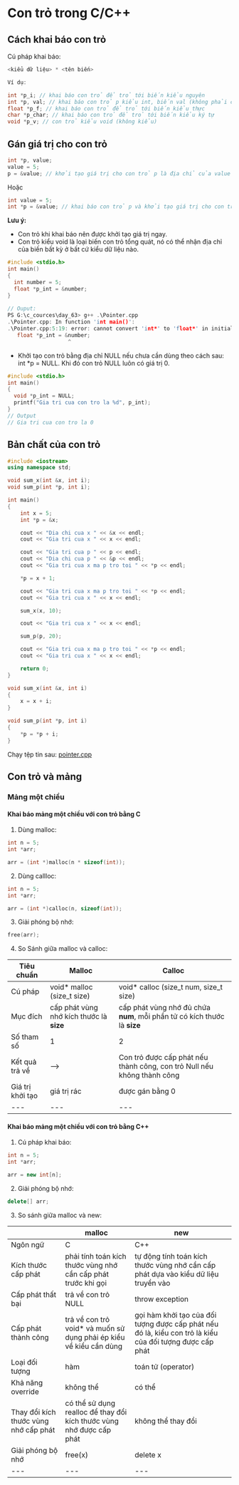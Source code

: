 # Con trỏ trong C/C++

## Cách khai báo con trỏ

Cú pháp khai báo:

```c
<kiểu dữ liệu> * <tên biến>

Ví dụ:

int *p_i; // khai báo con trỏ để trỏ tới biến kiểu nguyên
int *p, val; // khai báo con trỏ p kiểu int, biến val (không phải con trỏ) kiểu int
float *p_f; // khai báo con trỏ để trỏ tới biến kiểu thực
char *p_char; // khai báo con trỏ để trỏ tới biến kiểu ký tự
void *p_v; // con trỏ kiểu void (không kiểu)
```

## Gán giá trị cho con trỏ

```c
int *p, value;
value = 5;
p = &value; // khởi tạo giá trị cho con trỏ p là địa chỉ của value
```

Hoặc

```c
int value = 5;
int *p = &value; // khai báo con trỏ p và khởi tạo giá trị cho con trỏ là địa chỉ của value
 ```
 
**Lưu ý:**

* Con trỏ khi khai báo nên được khởi tạo giá trị ngay.
* Con trỏ kiểu void là loại biến con trỏ tổng quát, nó có thể nhận địa chỉ của biến bất kỳ ở bất cứ kiểu dữ liệu nào.

```c
#include <stdio.h>
int main()
{
  int number = 5;
  float *p_int = &number;
}
 
// Ouput:
PS G:\c_cources\day_63> g++ .\Pointer.cpp
.\Pointer.cpp: In function 'int main()':
.\Pointer.cpp:5:19: error: cannot convert 'int*' to 'float*' in initialization
   float *p_int = &number;
                   ^
```

* Khởi tạo con trỏ bằng địa chỉ NULL nếu chưa cần dùng theo cách sau: int *p = NULL. Khi đó con trỏ NULL luôn có giá trị 0.

```c
#include <stdio.h>
int main()
{
  void *p_int = NULL;
  printf("Gia tri cua con tro la %d", p_int);
}
// Output
// Gia tri cua con tro la 0
```

## Bản chất của con trỏ

```cpp
#include <iostream>
using namespace std;

void sum_x(int &x, int i);
void sum_p(int *p, int i);

int main()
{
    int x = 5;
    int *p = &x;

    cout << "Dia chi cua x " << &x << endl;
    cout << "Gia tri cua x " << x << endl;

    cout << "Gia tri cua p " << p << endl;
    cout << "Dia chi cua p " << &p << endl;
    cout << "Gia tri cua x ma p tro toi " << *p << endl;

    *p = x + 1;

    cout << "Gia tri cua x ma p tro toi " << *p << endl;
    cout << "Gia tri cua x " << x << endl;

    sum_x(x, 10);

    cout << "Gia tri cua x " << x << endl;

    sum_p(p, 20);

    cout << "Gia tri cua x ma p tro toi " << *p << endl;
    cout << "Gia tri cua x " << x << endl;

    return 0;
}

void sum_x(int &x, int i)
{
    x = x + i;
}

void sum_p(int *p, int i)
{
    *p = *p + i;
}
```

Chạy tệp tin sau: [pointer.cpp](https://github.com/phuoctan4141/c-cpp/blob/main/Pointer/pointer.cpp)

## Con trỏ và mảng

### Mảng một chiều

#### Khai báo mảng một chiều với con trỏ bằng C

1. Dùng malloc:

```c
int n = 5;
int *arr;

arr = (int *)malloc(n * sizeof(int));
```

2. Dùng callloc:

```c
int n = 5;
int *arr;

arr = (int *)calloc(n, sizeof(int));
```

3. Giải phóng bộ nhớ:

```c
free(arr);
```

4. So Sánh giữa malloc và calloc:

| Tiêu chuẩn | Malloc | Calloc |
| --- | --- | --- |
| Cú pháp | void* malloc (size_t size) | void* calloc (size_t num, size_t size) |
| Mục đích | cấp phát vùng nhớ kích thước là **size** | cấp phát vùng nhớ đủ chứa **num**, mỗi phần tử có kích thước là **size** |
| Số tham số | 1 | 2 |
| Kết quả trả về | --> | Con trỏ được cấp phát nếu thành công, con trỏ Null nếu không thành công |
| Giá trị khởi tạo | giá trị rác | được gán bằng 0 |
| --- | --- | --- |


#### Khai báo mảng một chiều với con trỏ bằng C++

1. Cú pháp khai báo:

```cpp
int n = 5;
int *arr;

arr = new int[n];
```

2. Giải phóng bộ nhớ:

```cpp
delete[] arr;
```

3. So sánh giữa malloc và new:

| | malloc | new |
| --- | --- | --- |
| Ngôn ngữ | C | C++ |
| Kích thước cấp phát | phải tính toán kích thước vùng nhớ cần cấp phát trước khi gọi | tự động tính toán kích thước vùng nhớ cần cấp phát dựa vào kiểu dữ liệu truyền vào |
| Cấp phát thất bại | trả về con trỏ NULL | throw exception |
| Cấp phát thành công | trả về con trỏ void* và muốn sử dụng phải ép kiểu về kiểu cần dùng | gọi hàm khởi tạo của đối tượng được cấp phát nếu đó là, kiểu con trỏ là kiểu của đối tượng được cấp phát |
| Loại đối tượng | hàm | toán tử (operator) |
| Khả năng override | không thể | có thể |
| Thay đổi kích thước vùng nhớ cấp phát | có thể sử dụng realloc để thay đổi kích thước vùng nhớ được cấp phát | không thể thay đổi |
| Giải phóng bộ nhớ | free(x) | delete x |
| --- | --- | --- |


